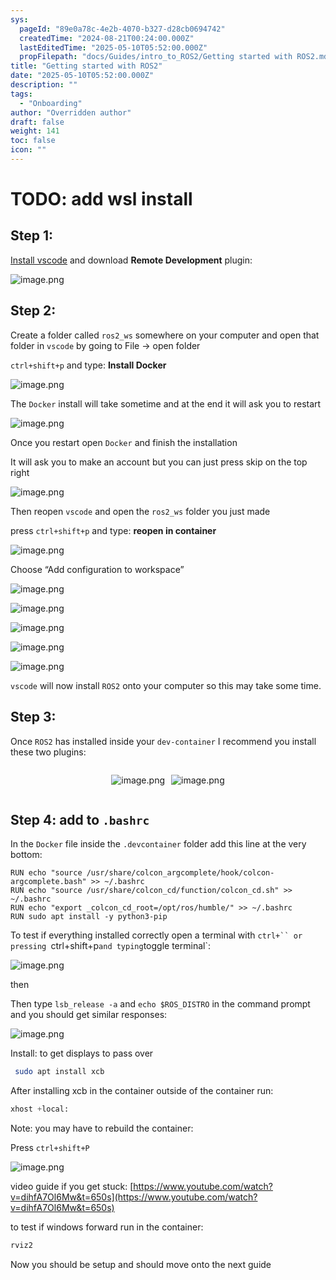 ```yaml
---
sys:
  pageId: "89e0a78c-4e2b-4070-b327-d28cb0694742"
  createdTime: "2024-08-21T00:24:00.000Z"
  lastEditedTime: "2025-05-10T05:52:00.000Z"
  propFilepath: "docs/Guides/intro_to_ROS2/Getting started with ROS2.md"
title: "Getting started with ROS2"
date: "2025-05-10T05:52:00.000Z"
description: ""
tags:
  - "Onboarding"
author: "Overridden author"
draft: false
weight: 141
toc: false
icon: ""
---
```


# TODO: add wsl install

## Step 1:

[Install vscode](https://code.visualstudio.com/download) and download **Remote Development** plugin:

![image.png](https://prod-files-secure.s3.us-west-2.amazonaws.com/d518164a-d88e-44d1-a4ee-3adb3bd8bce0/efb52993-1881-4a40-b95e-6f020334f022/image.png?X-Amz-Algorithm=AWS4-HMAC-SHA256&X-Amz-Content-Sha256=UNSIGNED-PAYLOAD&X-Amz-Credential=ASIAZI2LB4664LDXBHQG%2F20250524%2Fus-west-2%2Fs3%2Faws4_request&X-Amz-Date=20250524T004002Z&X-Amz-Expires=3600&X-Amz-Security-Token=IQoJb3JpZ2luX2VjEEAaCXVzLXdlc3QtMiJHMEUCIQCA1sKqyd6BbIeVhywru2NDG4N23WhA9cmKusUaT7GvDQIgeMernznZTcN%2Br8L5Bxv4pnvLhRL9IQmN1zmRTP7NFqsqiAQI%2Bf%2F%2F%2F%2F%2F%2F%2F%2F%2F%2FARAAGgw2Mzc0MjMxODM4MDUiDHlvllSa2d8%2BwHGk0SrcA17EtAflkqvAf0GssU9C5rXUGXjtBj1mT%2FOCjm%2F%2BG2gm8KXArEJf0BGAQEYd2t%2B2rN5ynGdDGuCe901WUKeUHuftQRvnqAvVwDWvHWZ5KWpxe1%2BEXjGg1Pd9ksK3ICXP69xYpWJkCuAGNaRlhP9n3P6wtzYr%2FhizxgfJyCmFAp8Y2YnuehrdGsM%2Fr4oUD5erTsw8HJVK9nqFIctPueY%2BG1gcVreAs0kGKR%2FgNI6Xi6yl4Gn9LOlsXSaeUSlNkLt5TF75gpOuJQRHYkhZphtj2Y7NkWRA%2F970eWfoWkbngd0HOtb04dPScndOi11Fj%2B7SY59FSCpRaI52ARSng81TAjoqPYo1Gsm08jXo588eflJs76LH16u4kj1v9agbSLWeOE4XaIp7o0anQhV4WVXZafBTP35k9WhVs8%2B%2BgwfV2Kpcy9K2hQTeCMFFJj%2F1Q%2F7VUmiemqkobI4nMnVPhglfD95p4N4xJjfE%2FmlC2%2Fz6TWNkrmhqAHecsHoulFJiine9NBbeYEtPsN6eEmG%2Fs5tdLZqRW1CXgTnqiKIiNzHUR1jtjEEJU7qcVpncuQ8L9BAHrA18NltbipRd5rydi0%2BzrGU7BanC95bIYrVrVgoVqbBQghUtQbvn7%2FtpzlDzMKiPxMEGOqUB%2FpQRCVRX743ztD8t1RIT1ZNfcTjVerHSNoVHBAFchAd2mgNH%2FCHI6yDXxeQxJzXgSHcP2ZjMk98Y5RUMihEk5Ti0GBm8xjjkjjIQb8ONpuOn5fH3C6QTooz2nUTwI%2BvX4KTtbxsFfyeos57SSSxf1PRJx%2F2It09QI7a6Z3Bwig%2FprkX6zMH8xB0VVgQ%2FaNHLfL4oGOqSuoMF8s8rCkO8dBLgTHyg&X-Amz-Signature=ee055eb7783f8a271a1f727892f2eab5b04aedc20641cb4a97cba8646d7711c4&X-Amz-SignedHeaders=host&x-id=GetObject)

## Step 2:

Create a folder called `ros2_ws` somewhere on your computer and open that folder in `vscode` by going to File → open folder 

`ctrl+shift+p` and type: **Install Docker**

![image.png](https://prod-files-secure.s3.us-west-2.amazonaws.com/d518164a-d88e-44d1-a4ee-3adb3bd8bce0/2269dc0e-1cd5-47ff-bceb-c04ad9b2eab0/image.png?X-Amz-Algorithm=AWS4-HMAC-SHA256&X-Amz-Content-Sha256=UNSIGNED-PAYLOAD&X-Amz-Credential=ASIAZI2LB4664LDXBHQG%2F20250524%2Fus-west-2%2Fs3%2Faws4_request&X-Amz-Date=20250524T004002Z&X-Amz-Expires=3600&X-Amz-Security-Token=IQoJb3JpZ2luX2VjEEAaCXVzLXdlc3QtMiJHMEUCIQCA1sKqyd6BbIeVhywru2NDG4N23WhA9cmKusUaT7GvDQIgeMernznZTcN%2Br8L5Bxv4pnvLhRL9IQmN1zmRTP7NFqsqiAQI%2Bf%2F%2F%2F%2F%2F%2F%2F%2F%2F%2FARAAGgw2Mzc0MjMxODM4MDUiDHlvllSa2d8%2BwHGk0SrcA17EtAflkqvAf0GssU9C5rXUGXjtBj1mT%2FOCjm%2F%2BG2gm8KXArEJf0BGAQEYd2t%2B2rN5ynGdDGuCe901WUKeUHuftQRvnqAvVwDWvHWZ5KWpxe1%2BEXjGg1Pd9ksK3ICXP69xYpWJkCuAGNaRlhP9n3P6wtzYr%2FhizxgfJyCmFAp8Y2YnuehrdGsM%2Fr4oUD5erTsw8HJVK9nqFIctPueY%2BG1gcVreAs0kGKR%2FgNI6Xi6yl4Gn9LOlsXSaeUSlNkLt5TF75gpOuJQRHYkhZphtj2Y7NkWRA%2F970eWfoWkbngd0HOtb04dPScndOi11Fj%2B7SY59FSCpRaI52ARSng81TAjoqPYo1Gsm08jXo588eflJs76LH16u4kj1v9agbSLWeOE4XaIp7o0anQhV4WVXZafBTP35k9WhVs8%2B%2BgwfV2Kpcy9K2hQTeCMFFJj%2F1Q%2F7VUmiemqkobI4nMnVPhglfD95p4N4xJjfE%2FmlC2%2Fz6TWNkrmhqAHecsHoulFJiine9NBbeYEtPsN6eEmG%2Fs5tdLZqRW1CXgTnqiKIiNzHUR1jtjEEJU7qcVpncuQ8L9BAHrA18NltbipRd5rydi0%2BzrGU7BanC95bIYrVrVgoVqbBQghUtQbvn7%2FtpzlDzMKiPxMEGOqUB%2FpQRCVRX743ztD8t1RIT1ZNfcTjVerHSNoVHBAFchAd2mgNH%2FCHI6yDXxeQxJzXgSHcP2ZjMk98Y5RUMihEk5Ti0GBm8xjjkjjIQb8ONpuOn5fH3C6QTooz2nUTwI%2BvX4KTtbxsFfyeos57SSSxf1PRJx%2F2It09QI7a6Z3Bwig%2FprkX6zMH8xB0VVgQ%2FaNHLfL4oGOqSuoMF8s8rCkO8dBLgTHyg&X-Amz-Signature=ac5ebd2e9137ff0cc44853ae049174bdcfe4bb582be8abf4f89cf4196190909d&X-Amz-SignedHeaders=host&x-id=GetObject)

The `Docker` install will take sometime and at the end it will ask you to restart

![image.png](https://prod-files-secure.s3.us-west-2.amazonaws.com/d518164a-d88e-44d1-a4ee-3adb3bd8bce0/ed233f78-be33-4b1f-b89c-9c346c0e961e/image.png?X-Amz-Algorithm=AWS4-HMAC-SHA256&X-Amz-Content-Sha256=UNSIGNED-PAYLOAD&X-Amz-Credential=ASIAZI2LB4664LDXBHQG%2F20250524%2Fus-west-2%2Fs3%2Faws4_request&X-Amz-Date=20250524T004002Z&X-Amz-Expires=3600&X-Amz-Security-Token=IQoJb3JpZ2luX2VjEEAaCXVzLXdlc3QtMiJHMEUCIQCA1sKqyd6BbIeVhywru2NDG4N23WhA9cmKusUaT7GvDQIgeMernznZTcN%2Br8L5Bxv4pnvLhRL9IQmN1zmRTP7NFqsqiAQI%2Bf%2F%2F%2F%2F%2F%2F%2F%2F%2F%2FARAAGgw2Mzc0MjMxODM4MDUiDHlvllSa2d8%2BwHGk0SrcA17EtAflkqvAf0GssU9C5rXUGXjtBj1mT%2FOCjm%2F%2BG2gm8KXArEJf0BGAQEYd2t%2B2rN5ynGdDGuCe901WUKeUHuftQRvnqAvVwDWvHWZ5KWpxe1%2BEXjGg1Pd9ksK3ICXP69xYpWJkCuAGNaRlhP9n3P6wtzYr%2FhizxgfJyCmFAp8Y2YnuehrdGsM%2Fr4oUD5erTsw8HJVK9nqFIctPueY%2BG1gcVreAs0kGKR%2FgNI6Xi6yl4Gn9LOlsXSaeUSlNkLt5TF75gpOuJQRHYkhZphtj2Y7NkWRA%2F970eWfoWkbngd0HOtb04dPScndOi11Fj%2B7SY59FSCpRaI52ARSng81TAjoqPYo1Gsm08jXo588eflJs76LH16u4kj1v9agbSLWeOE4XaIp7o0anQhV4WVXZafBTP35k9WhVs8%2B%2BgwfV2Kpcy9K2hQTeCMFFJj%2F1Q%2F7VUmiemqkobI4nMnVPhglfD95p4N4xJjfE%2FmlC2%2Fz6TWNkrmhqAHecsHoulFJiine9NBbeYEtPsN6eEmG%2Fs5tdLZqRW1CXgTnqiKIiNzHUR1jtjEEJU7qcVpncuQ8L9BAHrA18NltbipRd5rydi0%2BzrGU7BanC95bIYrVrVgoVqbBQghUtQbvn7%2FtpzlDzMKiPxMEGOqUB%2FpQRCVRX743ztD8t1RIT1ZNfcTjVerHSNoVHBAFchAd2mgNH%2FCHI6yDXxeQxJzXgSHcP2ZjMk98Y5RUMihEk5Ti0GBm8xjjkjjIQb8ONpuOn5fH3C6QTooz2nUTwI%2BvX4KTtbxsFfyeos57SSSxf1PRJx%2F2It09QI7a6Z3Bwig%2FprkX6zMH8xB0VVgQ%2FaNHLfL4oGOqSuoMF8s8rCkO8dBLgTHyg&X-Amz-Signature=fe9b07fcc363ef5f7a9982a4e1ea84564f745cc9470f7ec33a940aa7096abc83&X-Amz-SignedHeaders=host&x-id=GetObject)

Once you restart open `Docker` and finish the installation

It will ask you to make an account but you can just press skip on the top right

![image.png](https://prod-files-secure.s3.us-west-2.amazonaws.com/d518164a-d88e-44d1-a4ee-3adb3bd8bce0/21010ad9-1659-4fd9-9f59-9932a09b2a3d/image.png?X-Amz-Algorithm=AWS4-HMAC-SHA256&X-Amz-Content-Sha256=UNSIGNED-PAYLOAD&X-Amz-Credential=ASIAZI2LB4664LDXBHQG%2F20250524%2Fus-west-2%2Fs3%2Faws4_request&X-Amz-Date=20250524T004002Z&X-Amz-Expires=3600&X-Amz-Security-Token=IQoJb3JpZ2luX2VjEEAaCXVzLXdlc3QtMiJHMEUCIQCA1sKqyd6BbIeVhywru2NDG4N23WhA9cmKusUaT7GvDQIgeMernznZTcN%2Br8L5Bxv4pnvLhRL9IQmN1zmRTP7NFqsqiAQI%2Bf%2F%2F%2F%2F%2F%2F%2F%2F%2F%2FARAAGgw2Mzc0MjMxODM4MDUiDHlvllSa2d8%2BwHGk0SrcA17EtAflkqvAf0GssU9C5rXUGXjtBj1mT%2FOCjm%2F%2BG2gm8KXArEJf0BGAQEYd2t%2B2rN5ynGdDGuCe901WUKeUHuftQRvnqAvVwDWvHWZ5KWpxe1%2BEXjGg1Pd9ksK3ICXP69xYpWJkCuAGNaRlhP9n3P6wtzYr%2FhizxgfJyCmFAp8Y2YnuehrdGsM%2Fr4oUD5erTsw8HJVK9nqFIctPueY%2BG1gcVreAs0kGKR%2FgNI6Xi6yl4Gn9LOlsXSaeUSlNkLt5TF75gpOuJQRHYkhZphtj2Y7NkWRA%2F970eWfoWkbngd0HOtb04dPScndOi11Fj%2B7SY59FSCpRaI52ARSng81TAjoqPYo1Gsm08jXo588eflJs76LH16u4kj1v9agbSLWeOE4XaIp7o0anQhV4WVXZafBTP35k9WhVs8%2B%2BgwfV2Kpcy9K2hQTeCMFFJj%2F1Q%2F7VUmiemqkobI4nMnVPhglfD95p4N4xJjfE%2FmlC2%2Fz6TWNkrmhqAHecsHoulFJiine9NBbeYEtPsN6eEmG%2Fs5tdLZqRW1CXgTnqiKIiNzHUR1jtjEEJU7qcVpncuQ8L9BAHrA18NltbipRd5rydi0%2BzrGU7BanC95bIYrVrVgoVqbBQghUtQbvn7%2FtpzlDzMKiPxMEGOqUB%2FpQRCVRX743ztD8t1RIT1ZNfcTjVerHSNoVHBAFchAd2mgNH%2FCHI6yDXxeQxJzXgSHcP2ZjMk98Y5RUMihEk5Ti0GBm8xjjkjjIQb8ONpuOn5fH3C6QTooz2nUTwI%2BvX4KTtbxsFfyeos57SSSxf1PRJx%2F2It09QI7a6Z3Bwig%2FprkX6zMH8xB0VVgQ%2FaNHLfL4oGOqSuoMF8s8rCkO8dBLgTHyg&X-Amz-Signature=3b7aa8e9a268215a3fb24d87e482b0713543339154aadb814ae62f6ce275d046&X-Amz-SignedHeaders=host&x-id=GetObject)

Then reopen `vscode` and open the `ros2_ws` folder you just made

press `ctrl+shift+p` and type: **reopen in container**

![image.png](https://prod-files-secure.s3.us-west-2.amazonaws.com/d518164a-d88e-44d1-a4ee-3adb3bd8bce0/4e93b8c2-41ad-488c-8095-c74205196118/image.png?X-Amz-Algorithm=AWS4-HMAC-SHA256&X-Amz-Content-Sha256=UNSIGNED-PAYLOAD&X-Amz-Credential=ASIAZI2LB4664LDXBHQG%2F20250524%2Fus-west-2%2Fs3%2Faws4_request&X-Amz-Date=20250524T004002Z&X-Amz-Expires=3600&X-Amz-Security-Token=IQoJb3JpZ2luX2VjEEAaCXVzLXdlc3QtMiJHMEUCIQCA1sKqyd6BbIeVhywru2NDG4N23WhA9cmKusUaT7GvDQIgeMernznZTcN%2Br8L5Bxv4pnvLhRL9IQmN1zmRTP7NFqsqiAQI%2Bf%2F%2F%2F%2F%2F%2F%2F%2F%2F%2FARAAGgw2Mzc0MjMxODM4MDUiDHlvllSa2d8%2BwHGk0SrcA17EtAflkqvAf0GssU9C5rXUGXjtBj1mT%2FOCjm%2F%2BG2gm8KXArEJf0BGAQEYd2t%2B2rN5ynGdDGuCe901WUKeUHuftQRvnqAvVwDWvHWZ5KWpxe1%2BEXjGg1Pd9ksK3ICXP69xYpWJkCuAGNaRlhP9n3P6wtzYr%2FhizxgfJyCmFAp8Y2YnuehrdGsM%2Fr4oUD5erTsw8HJVK9nqFIctPueY%2BG1gcVreAs0kGKR%2FgNI6Xi6yl4Gn9LOlsXSaeUSlNkLt5TF75gpOuJQRHYkhZphtj2Y7NkWRA%2F970eWfoWkbngd0HOtb04dPScndOi11Fj%2B7SY59FSCpRaI52ARSng81TAjoqPYo1Gsm08jXo588eflJs76LH16u4kj1v9agbSLWeOE4XaIp7o0anQhV4WVXZafBTP35k9WhVs8%2B%2BgwfV2Kpcy9K2hQTeCMFFJj%2F1Q%2F7VUmiemqkobI4nMnVPhglfD95p4N4xJjfE%2FmlC2%2Fz6TWNkrmhqAHecsHoulFJiine9NBbeYEtPsN6eEmG%2Fs5tdLZqRW1CXgTnqiKIiNzHUR1jtjEEJU7qcVpncuQ8L9BAHrA18NltbipRd5rydi0%2BzrGU7BanC95bIYrVrVgoVqbBQghUtQbvn7%2FtpzlDzMKiPxMEGOqUB%2FpQRCVRX743ztD8t1RIT1ZNfcTjVerHSNoVHBAFchAd2mgNH%2FCHI6yDXxeQxJzXgSHcP2ZjMk98Y5RUMihEk5Ti0GBm8xjjkjjIQb8ONpuOn5fH3C6QTooz2nUTwI%2BvX4KTtbxsFfyeos57SSSxf1PRJx%2F2It09QI7a6Z3Bwig%2FprkX6zMH8xB0VVgQ%2FaNHLfL4oGOqSuoMF8s8rCkO8dBLgTHyg&X-Amz-Signature=6c31c4bb618941fbae36086871b300fc05ce56fbfc452a66e363277da3aef679&X-Amz-SignedHeaders=host&x-id=GetObject)

Choose “Add configuration to workspace”

![image.png](https://prod-files-secure.s3.us-west-2.amazonaws.com/d518164a-d88e-44d1-a4ee-3adb3bd8bce0/9560b282-5060-4989-ba37-97e7b2c22476/image.png?X-Amz-Algorithm=AWS4-HMAC-SHA256&X-Amz-Content-Sha256=UNSIGNED-PAYLOAD&X-Amz-Credential=ASIAZI2LB4664LDXBHQG%2F20250524%2Fus-west-2%2Fs3%2Faws4_request&X-Amz-Date=20250524T004002Z&X-Amz-Expires=3600&X-Amz-Security-Token=IQoJb3JpZ2luX2VjEEAaCXVzLXdlc3QtMiJHMEUCIQCA1sKqyd6BbIeVhywru2NDG4N23WhA9cmKusUaT7GvDQIgeMernznZTcN%2Br8L5Bxv4pnvLhRL9IQmN1zmRTP7NFqsqiAQI%2Bf%2F%2F%2F%2F%2F%2F%2F%2F%2F%2FARAAGgw2Mzc0MjMxODM4MDUiDHlvllSa2d8%2BwHGk0SrcA17EtAflkqvAf0GssU9C5rXUGXjtBj1mT%2FOCjm%2F%2BG2gm8KXArEJf0BGAQEYd2t%2B2rN5ynGdDGuCe901WUKeUHuftQRvnqAvVwDWvHWZ5KWpxe1%2BEXjGg1Pd9ksK3ICXP69xYpWJkCuAGNaRlhP9n3P6wtzYr%2FhizxgfJyCmFAp8Y2YnuehrdGsM%2Fr4oUD5erTsw8HJVK9nqFIctPueY%2BG1gcVreAs0kGKR%2FgNI6Xi6yl4Gn9LOlsXSaeUSlNkLt5TF75gpOuJQRHYkhZphtj2Y7NkWRA%2F970eWfoWkbngd0HOtb04dPScndOi11Fj%2B7SY59FSCpRaI52ARSng81TAjoqPYo1Gsm08jXo588eflJs76LH16u4kj1v9agbSLWeOE4XaIp7o0anQhV4WVXZafBTP35k9WhVs8%2B%2BgwfV2Kpcy9K2hQTeCMFFJj%2F1Q%2F7VUmiemqkobI4nMnVPhglfD95p4N4xJjfE%2FmlC2%2Fz6TWNkrmhqAHecsHoulFJiine9NBbeYEtPsN6eEmG%2Fs5tdLZqRW1CXgTnqiKIiNzHUR1jtjEEJU7qcVpncuQ8L9BAHrA18NltbipRd5rydi0%2BzrGU7BanC95bIYrVrVgoVqbBQghUtQbvn7%2FtpzlDzMKiPxMEGOqUB%2FpQRCVRX743ztD8t1RIT1ZNfcTjVerHSNoVHBAFchAd2mgNH%2FCHI6yDXxeQxJzXgSHcP2ZjMk98Y5RUMihEk5Ti0GBm8xjjkjjIQb8ONpuOn5fH3C6QTooz2nUTwI%2BvX4KTtbxsFfyeos57SSSxf1PRJx%2F2It09QI7a6Z3Bwig%2FprkX6zMH8xB0VVgQ%2FaNHLfL4oGOqSuoMF8s8rCkO8dBLgTHyg&X-Amz-Signature=842a08cf4d9b7028221299d383eb12cf363d59a10cebdbef4a4848846f8409c6&X-Amz-SignedHeaders=host&x-id=GetObject)

![image.png](https://prod-files-secure.s3.us-west-2.amazonaws.com/d518164a-d88e-44d1-a4ee-3adb3bd8bce0/2ee63f81-886b-48e8-a553-dc6e5eac99e4/image.png?X-Amz-Algorithm=AWS4-HMAC-SHA256&X-Amz-Content-Sha256=UNSIGNED-PAYLOAD&X-Amz-Credential=ASIAZI2LB4664LDXBHQG%2F20250524%2Fus-west-2%2Fs3%2Faws4_request&X-Amz-Date=20250524T004002Z&X-Amz-Expires=3600&X-Amz-Security-Token=IQoJb3JpZ2luX2VjEEAaCXVzLXdlc3QtMiJHMEUCIQCA1sKqyd6BbIeVhywru2NDG4N23WhA9cmKusUaT7GvDQIgeMernznZTcN%2Br8L5Bxv4pnvLhRL9IQmN1zmRTP7NFqsqiAQI%2Bf%2F%2F%2F%2F%2F%2F%2F%2F%2F%2FARAAGgw2Mzc0MjMxODM4MDUiDHlvllSa2d8%2BwHGk0SrcA17EtAflkqvAf0GssU9C5rXUGXjtBj1mT%2FOCjm%2F%2BG2gm8KXArEJf0BGAQEYd2t%2B2rN5ynGdDGuCe901WUKeUHuftQRvnqAvVwDWvHWZ5KWpxe1%2BEXjGg1Pd9ksK3ICXP69xYpWJkCuAGNaRlhP9n3P6wtzYr%2FhizxgfJyCmFAp8Y2YnuehrdGsM%2Fr4oUD5erTsw8HJVK9nqFIctPueY%2BG1gcVreAs0kGKR%2FgNI6Xi6yl4Gn9LOlsXSaeUSlNkLt5TF75gpOuJQRHYkhZphtj2Y7NkWRA%2F970eWfoWkbngd0HOtb04dPScndOi11Fj%2B7SY59FSCpRaI52ARSng81TAjoqPYo1Gsm08jXo588eflJs76LH16u4kj1v9agbSLWeOE4XaIp7o0anQhV4WVXZafBTP35k9WhVs8%2B%2BgwfV2Kpcy9K2hQTeCMFFJj%2F1Q%2F7VUmiemqkobI4nMnVPhglfD95p4N4xJjfE%2FmlC2%2Fz6TWNkrmhqAHecsHoulFJiine9NBbeYEtPsN6eEmG%2Fs5tdLZqRW1CXgTnqiKIiNzHUR1jtjEEJU7qcVpncuQ8L9BAHrA18NltbipRd5rydi0%2BzrGU7BanC95bIYrVrVgoVqbBQghUtQbvn7%2FtpzlDzMKiPxMEGOqUB%2FpQRCVRX743ztD8t1RIT1ZNfcTjVerHSNoVHBAFchAd2mgNH%2FCHI6yDXxeQxJzXgSHcP2ZjMk98Y5RUMihEk5Ti0GBm8xjjkjjIQb8ONpuOn5fH3C6QTooz2nUTwI%2BvX4KTtbxsFfyeos57SSSxf1PRJx%2F2It09QI7a6Z3Bwig%2FprkX6zMH8xB0VVgQ%2FaNHLfL4oGOqSuoMF8s8rCkO8dBLgTHyg&X-Amz-Signature=54cdf235a2d69553efdca112f1092950fdc35b6c0a19b826abccb7577be26aeb&X-Amz-SignedHeaders=host&x-id=GetObject)

![image.png](https://prod-files-secure.s3.us-west-2.amazonaws.com/d518164a-d88e-44d1-a4ee-3adb3bd8bce0/ae1580b2-b048-407e-aed9-b584224a7a04/image.png?X-Amz-Algorithm=AWS4-HMAC-SHA256&X-Amz-Content-Sha256=UNSIGNED-PAYLOAD&X-Amz-Credential=ASIAZI2LB4664LDXBHQG%2F20250524%2Fus-west-2%2Fs3%2Faws4_request&X-Amz-Date=20250524T004002Z&X-Amz-Expires=3600&X-Amz-Security-Token=IQoJb3JpZ2luX2VjEEAaCXVzLXdlc3QtMiJHMEUCIQCA1sKqyd6BbIeVhywru2NDG4N23WhA9cmKusUaT7GvDQIgeMernznZTcN%2Br8L5Bxv4pnvLhRL9IQmN1zmRTP7NFqsqiAQI%2Bf%2F%2F%2F%2F%2F%2F%2F%2F%2F%2FARAAGgw2Mzc0MjMxODM4MDUiDHlvllSa2d8%2BwHGk0SrcA17EtAflkqvAf0GssU9C5rXUGXjtBj1mT%2FOCjm%2F%2BG2gm8KXArEJf0BGAQEYd2t%2B2rN5ynGdDGuCe901WUKeUHuftQRvnqAvVwDWvHWZ5KWpxe1%2BEXjGg1Pd9ksK3ICXP69xYpWJkCuAGNaRlhP9n3P6wtzYr%2FhizxgfJyCmFAp8Y2YnuehrdGsM%2Fr4oUD5erTsw8HJVK9nqFIctPueY%2BG1gcVreAs0kGKR%2FgNI6Xi6yl4Gn9LOlsXSaeUSlNkLt5TF75gpOuJQRHYkhZphtj2Y7NkWRA%2F970eWfoWkbngd0HOtb04dPScndOi11Fj%2B7SY59FSCpRaI52ARSng81TAjoqPYo1Gsm08jXo588eflJs76LH16u4kj1v9agbSLWeOE4XaIp7o0anQhV4WVXZafBTP35k9WhVs8%2B%2BgwfV2Kpcy9K2hQTeCMFFJj%2F1Q%2F7VUmiemqkobI4nMnVPhglfD95p4N4xJjfE%2FmlC2%2Fz6TWNkrmhqAHecsHoulFJiine9NBbeYEtPsN6eEmG%2Fs5tdLZqRW1CXgTnqiKIiNzHUR1jtjEEJU7qcVpncuQ8L9BAHrA18NltbipRd5rydi0%2BzrGU7BanC95bIYrVrVgoVqbBQghUtQbvn7%2FtpzlDzMKiPxMEGOqUB%2FpQRCVRX743ztD8t1RIT1ZNfcTjVerHSNoVHBAFchAd2mgNH%2FCHI6yDXxeQxJzXgSHcP2ZjMk98Y5RUMihEk5Ti0GBm8xjjkjjIQb8ONpuOn5fH3C6QTooz2nUTwI%2BvX4KTtbxsFfyeos57SSSxf1PRJx%2F2It09QI7a6Z3Bwig%2FprkX6zMH8xB0VVgQ%2FaNHLfL4oGOqSuoMF8s8rCkO8dBLgTHyg&X-Amz-Signature=a1a48748e73e8b213f5c50b378b6bb5f5a3b144519cdd38e361b46baf79858be&X-Amz-SignedHeaders=host&x-id=GetObject)

![image.png](https://prod-files-secure.s3.us-west-2.amazonaws.com/d518164a-d88e-44d1-a4ee-3adb3bd8bce0/53255b28-f75e-430f-b9e3-c0ac8577e42b/image.png?X-Amz-Algorithm=AWS4-HMAC-SHA256&X-Amz-Content-Sha256=UNSIGNED-PAYLOAD&X-Amz-Credential=ASIAZI2LB4664LDXBHQG%2F20250524%2Fus-west-2%2Fs3%2Faws4_request&X-Amz-Date=20250524T004002Z&X-Amz-Expires=3600&X-Amz-Security-Token=IQoJb3JpZ2luX2VjEEAaCXVzLXdlc3QtMiJHMEUCIQCA1sKqyd6BbIeVhywru2NDG4N23WhA9cmKusUaT7GvDQIgeMernznZTcN%2Br8L5Bxv4pnvLhRL9IQmN1zmRTP7NFqsqiAQI%2Bf%2F%2F%2F%2F%2F%2F%2F%2F%2F%2FARAAGgw2Mzc0MjMxODM4MDUiDHlvllSa2d8%2BwHGk0SrcA17EtAflkqvAf0GssU9C5rXUGXjtBj1mT%2FOCjm%2F%2BG2gm8KXArEJf0BGAQEYd2t%2B2rN5ynGdDGuCe901WUKeUHuftQRvnqAvVwDWvHWZ5KWpxe1%2BEXjGg1Pd9ksK3ICXP69xYpWJkCuAGNaRlhP9n3P6wtzYr%2FhizxgfJyCmFAp8Y2YnuehrdGsM%2Fr4oUD5erTsw8HJVK9nqFIctPueY%2BG1gcVreAs0kGKR%2FgNI6Xi6yl4Gn9LOlsXSaeUSlNkLt5TF75gpOuJQRHYkhZphtj2Y7NkWRA%2F970eWfoWkbngd0HOtb04dPScndOi11Fj%2B7SY59FSCpRaI52ARSng81TAjoqPYo1Gsm08jXo588eflJs76LH16u4kj1v9agbSLWeOE4XaIp7o0anQhV4WVXZafBTP35k9WhVs8%2B%2BgwfV2Kpcy9K2hQTeCMFFJj%2F1Q%2F7VUmiemqkobI4nMnVPhglfD95p4N4xJjfE%2FmlC2%2Fz6TWNkrmhqAHecsHoulFJiine9NBbeYEtPsN6eEmG%2Fs5tdLZqRW1CXgTnqiKIiNzHUR1jtjEEJU7qcVpncuQ8L9BAHrA18NltbipRd5rydi0%2BzrGU7BanC95bIYrVrVgoVqbBQghUtQbvn7%2FtpzlDzMKiPxMEGOqUB%2FpQRCVRX743ztD8t1RIT1ZNfcTjVerHSNoVHBAFchAd2mgNH%2FCHI6yDXxeQxJzXgSHcP2ZjMk98Y5RUMihEk5Ti0GBm8xjjkjjIQb8ONpuOn5fH3C6QTooz2nUTwI%2BvX4KTtbxsFfyeos57SSSxf1PRJx%2F2It09QI7a6Z3Bwig%2FprkX6zMH8xB0VVgQ%2FaNHLfL4oGOqSuoMF8s8rCkO8dBLgTHyg&X-Amz-Signature=51d2cf898e07890a743afade917a343e6637bd4de466fbd1f4c8837817adfebe&X-Amz-SignedHeaders=host&x-id=GetObject)

![image.png](https://prod-files-secure.s3.us-west-2.amazonaws.com/d518164a-d88e-44d1-a4ee-3adb3bd8bce0/7c562767-5af9-4ffb-97d1-327bcdf4ee00/image.png?X-Amz-Algorithm=AWS4-HMAC-SHA256&X-Amz-Content-Sha256=UNSIGNED-PAYLOAD&X-Amz-Credential=ASIAZI2LB4664LDXBHQG%2F20250524%2Fus-west-2%2Fs3%2Faws4_request&X-Amz-Date=20250524T004002Z&X-Amz-Expires=3600&X-Amz-Security-Token=IQoJb3JpZ2luX2VjEEAaCXVzLXdlc3QtMiJHMEUCIQCA1sKqyd6BbIeVhywru2NDG4N23WhA9cmKusUaT7GvDQIgeMernznZTcN%2Br8L5Bxv4pnvLhRL9IQmN1zmRTP7NFqsqiAQI%2Bf%2F%2F%2F%2F%2F%2F%2F%2F%2F%2FARAAGgw2Mzc0MjMxODM4MDUiDHlvllSa2d8%2BwHGk0SrcA17EtAflkqvAf0GssU9C5rXUGXjtBj1mT%2FOCjm%2F%2BG2gm8KXArEJf0BGAQEYd2t%2B2rN5ynGdDGuCe901WUKeUHuftQRvnqAvVwDWvHWZ5KWpxe1%2BEXjGg1Pd9ksK3ICXP69xYpWJkCuAGNaRlhP9n3P6wtzYr%2FhizxgfJyCmFAp8Y2YnuehrdGsM%2Fr4oUD5erTsw8HJVK9nqFIctPueY%2BG1gcVreAs0kGKR%2FgNI6Xi6yl4Gn9LOlsXSaeUSlNkLt5TF75gpOuJQRHYkhZphtj2Y7NkWRA%2F970eWfoWkbngd0HOtb04dPScndOi11Fj%2B7SY59FSCpRaI52ARSng81TAjoqPYo1Gsm08jXo588eflJs76LH16u4kj1v9agbSLWeOE4XaIp7o0anQhV4WVXZafBTP35k9WhVs8%2B%2BgwfV2Kpcy9K2hQTeCMFFJj%2F1Q%2F7VUmiemqkobI4nMnVPhglfD95p4N4xJjfE%2FmlC2%2Fz6TWNkrmhqAHecsHoulFJiine9NBbeYEtPsN6eEmG%2Fs5tdLZqRW1CXgTnqiKIiNzHUR1jtjEEJU7qcVpncuQ8L9BAHrA18NltbipRd5rydi0%2BzrGU7BanC95bIYrVrVgoVqbBQghUtQbvn7%2FtpzlDzMKiPxMEGOqUB%2FpQRCVRX743ztD8t1RIT1ZNfcTjVerHSNoVHBAFchAd2mgNH%2FCHI6yDXxeQxJzXgSHcP2ZjMk98Y5RUMihEk5Ti0GBm8xjjkjjIQb8ONpuOn5fH3C6QTooz2nUTwI%2BvX4KTtbxsFfyeos57SSSxf1PRJx%2F2It09QI7a6Z3Bwig%2FprkX6zMH8xB0VVgQ%2FaNHLfL4oGOqSuoMF8s8rCkO8dBLgTHyg&X-Amz-Signature=fa94f4611fc4cf4192e6c9af56f26a6bed1963ada76225ced3ddce631ee48edc&X-Amz-SignedHeaders=host&x-id=GetObject)

`vscode` will now install `ROS2` onto your computer so this may take some time.

## Step 3:

Once `ROS2` has installed inside your `dev-container` I recommend you install these two plugins:

<div style="display: flex;flex-direction: row; column-gap:10px; max-width: 630px;justify-content: center;">
<div>

![image.png](https://prod-files-secure.s3.us-west-2.amazonaws.com/d518164a-d88e-44d1-a4ee-3adb3bd8bce0/3fc3d550-5a54-4ba1-ba6b-faa01cdb7369/image.png?X-Amz-Algorithm=AWS4-HMAC-SHA256&X-Amz-Content-Sha256=UNSIGNED-PAYLOAD&X-Amz-Credential=ASIAZI2LB466Z4Q363JB%2F20250524%2Fus-west-2%2Fs3%2Faws4_request&X-Amz-Date=20250524T004004Z&X-Amz-Expires=3600&X-Amz-Security-Token=IQoJb3JpZ2luX2VjEEAaCXVzLXdlc3QtMiJGMEQCIBsfZNro4IGY2KhpLXYIGOW5tW4dvE3OOdx9hiRndo9hAiBr%2BpAs0tCiupPINeRknZmbYZSHBEMdNCb%2F%2FBs3sQSAGSqIBAj5%2F%2F%2F%2F%2F%2F%2F%2F%2F%2F8BEAAaDDYzNzQyMzE4MzgwNSIM1WjLlAAhBiQqvadDKtwDpgSXv9XrAvIraDd8ktfpGBM3rbU5An1vOpEXbTE0WpMKHlIz%2FM70zdEoJz1am%2FcGZbOWXCf56eQxAFWts%2BUIRLDJWcvxqAFIR9KWa20knR%2BNgqnTqfULq5TQibG0CP3oSQrDzkqJG7CuS2jNdPb%2BRSTIKelrBGW%2BNfE0%2BIYJucpiv%2F%2F3JkKeXsEQBnOn5GaZNFg%2F9uN4z8pE9bqsPtZiDESBQHIOO5IwhwCtrYIOphc5boPi1Ee5DlTZ3BiS9UKPZ8E4YAT2FKsWXvOFLH6Sp4dUDLEOzv77JuYbz90v9Ccy3AbMl1NAv633HbxnJgzJLSzPUlgmGnGW5ZA4XpheqHR%2BllMxn3xvL%2BkBmfZENOEeFE75%2F8VgbnX2iKb%2FUqq0q8U050BrkyYC0HuBm6G33bOwK%2BrrGBbQOt1iAWzZVUZfDKwGvNvCduCiwHSoTjdEd425eqUF5qupreNZFbsvwk%2BB7eTp0NGlWgF3aU7oy82a0dgS8knkO3UotUG5Aq3PJAG5wfxlmrisGbu9BorAzz0%2BZqq4ARHthdxcycUY4uXGGBuAjDEym8m5NxXR%2BQDQj0n0eoBCRxlI6sKB2nsxcou7ou%2B2eOovOfuNgmRh1g3WVHV0qQfSjuAHW%2Fcw7I%2FEwQY6pgGEgK07Z3NdxKCE9BquMIyjYRayzwSF5JatNpvEAyctqJP1yQSVi4oBp6NnJWFef2ZswfOEOlkIP7qu2GKOVroLjpwxaK6jC9Vu3mXvqUyVIyElA9e217FDaVexS43n6Kzn81ttGY%2Bk355QfUOWvi4THvofZpuxuqrZn4VVWyUVTVuY%2Bn3V8Q9JrOsacenmIPeXS5kUJzC3URUsJUzhgLKyCyLextE8&X-Amz-Signature=2e3afc21e090a1a3352580d45bdbe6fd684c267f47f619798b6101a4c94f70be&X-Amz-SignedHeaders=host&x-id=GetObject)

</div>
<div>

![image.png](https://prod-files-secure.s3.us-west-2.amazonaws.com/d518164a-d88e-44d1-a4ee-3adb3bd8bce0/d994cc66-13c2-4093-a5a3-f84cf4601a82/image.png?X-Amz-Algorithm=AWS4-HMAC-SHA256&X-Amz-Content-Sha256=UNSIGNED-PAYLOAD&X-Amz-Credential=ASIAZI2LB466WVYLCZP6%2F20250524%2Fus-west-2%2Fs3%2Faws4_request&X-Amz-Date=20250524T004004Z&X-Amz-Expires=3600&X-Amz-Security-Token=IQoJb3JpZ2luX2VjEEAaCXVzLXdlc3QtMiJGMEQCIE4IRSgprCSBEkHhhXCp6bt3u2G%2FQJDbtjoQrEDlFVfXAiAJVT2tlMercrrAX4%2FfyctWiXD%2F1ca1uKOwszUkJU85QiqIBAj5%2F%2F%2F%2F%2F%2F%2F%2F%2F%2F8BEAAaDDYzNzQyMzE4MzgwNSIMdqq4FsSGB9UbHICtKtwD1fLEKcK%2FRNQOCCsHpj%2Bf9ZMPcVCHOe5QpTBrqDHY1uF5W63s8rQMvU%2BoU%2F7obMhaSmYFuZXxBoVef4do14PtBo3iEzXls6wLf1U28h3y85TctQqgimIKOwQpkuMEGsCjc%2BMeXYLYKAevhz4NYxDS%2Fpdz50CJ23pB1EtzwcPiKF49LlnVCMGRVad0LByB8laKFXoOaBlS%2BON1VFaJ%2FONN%2BquIhSBfW5zkBww9q586jypoS3UCvIteUJAV8G43QBa%2FoaWvDmcpZRWNzmwydVrhIDTO12U92tjG43qZc27ZONjHJRrCW9GcUXIT%2F5%2FUOLe612o%2FasSrggi%2FOWvuM3DU4jcYR9KWcmg5TIdFz4A8p0V1RtcY%2BeZsy8lAWM%2FF7iBwjuHIpxtgStasty6S%2FGABZll7Tn7KIB6TKZ6kcFy%2BEuidGEdjDFpDW9p%2F%2BlWvihV8hU6g3g1L0j8xG3C8tR2SeT1RHXOR9a5Kn2MBYiFI3MsS6tWZbRhNS7peOU4MUIq0Il9E8JGwaoLNTFsSZmi1VEOD53pKrW%2Bd50ApxkG5Q8EzBM4TbCLhTLPMRjBEsPXI165Q8mLTAw81%2FYCZWCY38sorGR9YhO1WAY%2FPALoCw%2BoG9sn%2BhX%2Bn3JcxnSUwhI%2FEwQY6pgGuMWL6wOl4XPSTOeOGgsi1BAAuIUJBdKF9Ge4Wk6l%2BBqiPE0sloOdax60vqT2YrSkO3SMDamxolorZtJrWIbHN2N%2BA14e%2FCaZuHQc1eF%2FQC3SJfFwr0sJodk2kiX8T4V4VNyBRR6hX%2BrPNP4CDcIXD5VlGT1Q2XNJJ9o1Zv9aSs%2BzvNsyJ80Rjnw0v6Jz9hPsZ5KFMJGXrVzKApn3mRR69kawfjwE4&X-Amz-Signature=e9f97679ddc4eef2eea107b7ac0984945eecb55670027d69f86b3e3583b9d113&X-Amz-SignedHeaders=host&x-id=GetObject)

</div>
</div>

## Step 4: add to `.bashrc`

In the `Docker` file inside the `.devcontainer` folder add this line at the very bottom: 

```docker
RUN echo "source /usr/share/colcon_argcomplete/hook/colcon-argcomplete.bash" >> ~/.bashrc
RUN echo "source /usr/share/colcon_cd/function/colcon_cd.sh" >> ~/.bashrc
RUN echo "export _colcon_cd_root=/opt/ros/humble/" >> ~/.bashrc
RUN sudo apt install -y python3-pip 
```

To test if everything installed correctly open a terminal with `ctrl+`` or pressing `ctrl+shift+p` and typing `toggle terminal`:

![image.png](https://prod-files-secure.s3.us-west-2.amazonaws.com/d518164a-d88e-44d1-a4ee-3adb3bd8bce0/6a4943d8-b04e-4c02-9a58-775f3384d1a5/image.png?X-Amz-Algorithm=AWS4-HMAC-SHA256&X-Amz-Content-Sha256=UNSIGNED-PAYLOAD&X-Amz-Credential=ASIAZI2LB4664LDXBHQG%2F20250524%2Fus-west-2%2Fs3%2Faws4_request&X-Amz-Date=20250524T004002Z&X-Amz-Expires=3600&X-Amz-Security-Token=IQoJb3JpZ2luX2VjEEAaCXVzLXdlc3QtMiJHMEUCIQCA1sKqyd6BbIeVhywru2NDG4N23WhA9cmKusUaT7GvDQIgeMernznZTcN%2Br8L5Bxv4pnvLhRL9IQmN1zmRTP7NFqsqiAQI%2Bf%2F%2F%2F%2F%2F%2F%2F%2F%2F%2FARAAGgw2Mzc0MjMxODM4MDUiDHlvllSa2d8%2BwHGk0SrcA17EtAflkqvAf0GssU9C5rXUGXjtBj1mT%2FOCjm%2F%2BG2gm8KXArEJf0BGAQEYd2t%2B2rN5ynGdDGuCe901WUKeUHuftQRvnqAvVwDWvHWZ5KWpxe1%2BEXjGg1Pd9ksK3ICXP69xYpWJkCuAGNaRlhP9n3P6wtzYr%2FhizxgfJyCmFAp8Y2YnuehrdGsM%2Fr4oUD5erTsw8HJVK9nqFIctPueY%2BG1gcVreAs0kGKR%2FgNI6Xi6yl4Gn9LOlsXSaeUSlNkLt5TF75gpOuJQRHYkhZphtj2Y7NkWRA%2F970eWfoWkbngd0HOtb04dPScndOi11Fj%2B7SY59FSCpRaI52ARSng81TAjoqPYo1Gsm08jXo588eflJs76LH16u4kj1v9agbSLWeOE4XaIp7o0anQhV4WVXZafBTP35k9WhVs8%2B%2BgwfV2Kpcy9K2hQTeCMFFJj%2F1Q%2F7VUmiemqkobI4nMnVPhglfD95p4N4xJjfE%2FmlC2%2Fz6TWNkrmhqAHecsHoulFJiine9NBbeYEtPsN6eEmG%2Fs5tdLZqRW1CXgTnqiKIiNzHUR1jtjEEJU7qcVpncuQ8L9BAHrA18NltbipRd5rydi0%2BzrGU7BanC95bIYrVrVgoVqbBQghUtQbvn7%2FtpzlDzMKiPxMEGOqUB%2FpQRCVRX743ztD8t1RIT1ZNfcTjVerHSNoVHBAFchAd2mgNH%2FCHI6yDXxeQxJzXgSHcP2ZjMk98Y5RUMihEk5Ti0GBm8xjjkjjIQb8ONpuOn5fH3C6QTooz2nUTwI%2BvX4KTtbxsFfyeos57SSSxf1PRJx%2F2It09QI7a6Z3Bwig%2FprkX6zMH8xB0VVgQ%2FaNHLfL4oGOqSuoMF8s8rCkO8dBLgTHyg&X-Amz-Signature=ea5dce7775d87cc2d01007180146eb208c8d95aa0b3fcc24541fb8032c64aa8f&X-Amz-SignedHeaders=host&x-id=GetObject)

then 

Then type `lsb_release -a` and `echo $ROS_DISTRO` in the command prompt and you should get similar responses:

![image.png](https://prod-files-secure.s3.us-west-2.amazonaws.com/d518164a-d88e-44d1-a4ee-3adb3bd8bce0/3e635dec-a805-4e85-8b9e-d000e5b71a4e/image.png?X-Amz-Algorithm=AWS4-HMAC-SHA256&X-Amz-Content-Sha256=UNSIGNED-PAYLOAD&X-Amz-Credential=ASIAZI2LB4664LDXBHQG%2F20250524%2Fus-west-2%2Fs3%2Faws4_request&X-Amz-Date=20250524T004002Z&X-Amz-Expires=3600&X-Amz-Security-Token=IQoJb3JpZ2luX2VjEEAaCXVzLXdlc3QtMiJHMEUCIQCA1sKqyd6BbIeVhywru2NDG4N23WhA9cmKusUaT7GvDQIgeMernznZTcN%2Br8L5Bxv4pnvLhRL9IQmN1zmRTP7NFqsqiAQI%2Bf%2F%2F%2F%2F%2F%2F%2F%2F%2F%2FARAAGgw2Mzc0MjMxODM4MDUiDHlvllSa2d8%2BwHGk0SrcA17EtAflkqvAf0GssU9C5rXUGXjtBj1mT%2FOCjm%2F%2BG2gm8KXArEJf0BGAQEYd2t%2B2rN5ynGdDGuCe901WUKeUHuftQRvnqAvVwDWvHWZ5KWpxe1%2BEXjGg1Pd9ksK3ICXP69xYpWJkCuAGNaRlhP9n3P6wtzYr%2FhizxgfJyCmFAp8Y2YnuehrdGsM%2Fr4oUD5erTsw8HJVK9nqFIctPueY%2BG1gcVreAs0kGKR%2FgNI6Xi6yl4Gn9LOlsXSaeUSlNkLt5TF75gpOuJQRHYkhZphtj2Y7NkWRA%2F970eWfoWkbngd0HOtb04dPScndOi11Fj%2B7SY59FSCpRaI52ARSng81TAjoqPYo1Gsm08jXo588eflJs76LH16u4kj1v9agbSLWeOE4XaIp7o0anQhV4WVXZafBTP35k9WhVs8%2B%2BgwfV2Kpcy9K2hQTeCMFFJj%2F1Q%2F7VUmiemqkobI4nMnVPhglfD95p4N4xJjfE%2FmlC2%2Fz6TWNkrmhqAHecsHoulFJiine9NBbeYEtPsN6eEmG%2Fs5tdLZqRW1CXgTnqiKIiNzHUR1jtjEEJU7qcVpncuQ8L9BAHrA18NltbipRd5rydi0%2BzrGU7BanC95bIYrVrVgoVqbBQghUtQbvn7%2FtpzlDzMKiPxMEGOqUB%2FpQRCVRX743ztD8t1RIT1ZNfcTjVerHSNoVHBAFchAd2mgNH%2FCHI6yDXxeQxJzXgSHcP2ZjMk98Y5RUMihEk5Ti0GBm8xjjkjjIQb8ONpuOn5fH3C6QTooz2nUTwI%2BvX4KTtbxsFfyeos57SSSxf1PRJx%2F2It09QI7a6Z3Bwig%2FprkX6zMH8xB0VVgQ%2FaNHLfL4oGOqSuoMF8s8rCkO8dBLgTHyg&X-Amz-Signature=8495244a5f3de1d25b7652b07f28f33c129fdda2ff127773dd2f3a66e2e73b2f&X-Amz-SignedHeaders=host&x-id=GetObject)

Install:  to get displays to pass over

```bash
 sudo apt install xcb
```

After installing xcb in the container outside of the container run:

```python
xhost +local:
```

Note: you may have to rebuild the container:

Press `ctrl+shift+P`

![image.png](https://prod-files-secure.s3.us-west-2.amazonaws.com/d518164a-d88e-44d1-a4ee-3adb3bd8bce0/6c2be660-2618-4c38-9c26-53554f7a0b7b/image.png?X-Amz-Algorithm=AWS4-HMAC-SHA256&X-Amz-Content-Sha256=UNSIGNED-PAYLOAD&X-Amz-Credential=ASIAZI2LB4664LDXBHQG%2F20250524%2Fus-west-2%2Fs3%2Faws4_request&X-Amz-Date=20250524T004002Z&X-Amz-Expires=3600&X-Amz-Security-Token=IQoJb3JpZ2luX2VjEEAaCXVzLXdlc3QtMiJHMEUCIQCA1sKqyd6BbIeVhywru2NDG4N23WhA9cmKusUaT7GvDQIgeMernznZTcN%2Br8L5Bxv4pnvLhRL9IQmN1zmRTP7NFqsqiAQI%2Bf%2F%2F%2F%2F%2F%2F%2F%2F%2F%2FARAAGgw2Mzc0MjMxODM4MDUiDHlvllSa2d8%2BwHGk0SrcA17EtAflkqvAf0GssU9C5rXUGXjtBj1mT%2FOCjm%2F%2BG2gm8KXArEJf0BGAQEYd2t%2B2rN5ynGdDGuCe901WUKeUHuftQRvnqAvVwDWvHWZ5KWpxe1%2BEXjGg1Pd9ksK3ICXP69xYpWJkCuAGNaRlhP9n3P6wtzYr%2FhizxgfJyCmFAp8Y2YnuehrdGsM%2Fr4oUD5erTsw8HJVK9nqFIctPueY%2BG1gcVreAs0kGKR%2FgNI6Xi6yl4Gn9LOlsXSaeUSlNkLt5TF75gpOuJQRHYkhZphtj2Y7NkWRA%2F970eWfoWkbngd0HOtb04dPScndOi11Fj%2B7SY59FSCpRaI52ARSng81TAjoqPYo1Gsm08jXo588eflJs76LH16u4kj1v9agbSLWeOE4XaIp7o0anQhV4WVXZafBTP35k9WhVs8%2B%2BgwfV2Kpcy9K2hQTeCMFFJj%2F1Q%2F7VUmiemqkobI4nMnVPhglfD95p4N4xJjfE%2FmlC2%2Fz6TWNkrmhqAHecsHoulFJiine9NBbeYEtPsN6eEmG%2Fs5tdLZqRW1CXgTnqiKIiNzHUR1jtjEEJU7qcVpncuQ8L9BAHrA18NltbipRd5rydi0%2BzrGU7BanC95bIYrVrVgoVqbBQghUtQbvn7%2FtpzlDzMKiPxMEGOqUB%2FpQRCVRX743ztD8t1RIT1ZNfcTjVerHSNoVHBAFchAd2mgNH%2FCHI6yDXxeQxJzXgSHcP2ZjMk98Y5RUMihEk5Ti0GBm8xjjkjjIQb8ONpuOn5fH3C6QTooz2nUTwI%2BvX4KTtbxsFfyeos57SSSxf1PRJx%2F2It09QI7a6Z3Bwig%2FprkX6zMH8xB0VVgQ%2FaNHLfL4oGOqSuoMF8s8rCkO8dBLgTHyg&X-Amz-Signature=e590b1210c8168e9f118d1b52955732df00a9eeab633b028eb6bc209d3feec36&X-Amz-SignedHeaders=host&x-id=GetObject)

video guide if you get stuck: [https://www.youtube.com/watch?v=dihfA7Ol6Mw&t=650s](https://www.youtube.com/watch?v=dihfA7Ol6Mw&t=650s)

to test if windows forward run in the container:

```bash
rviz2
```

Now you should be setup and should move onto the next guide 
